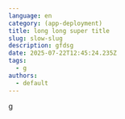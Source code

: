 ```yaml
---
language: en
category: (app-deployment)
title: long long super title
slug: slow-slug
description: gfdsg
date: 2025-07-22T12:45:24.235Z
tags:
  - g
authors:
  - default
---
```

g
